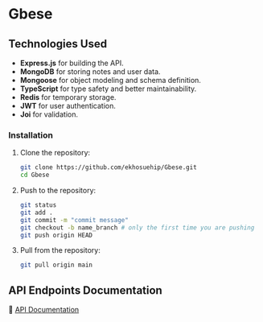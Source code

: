 # Gbese

## **Technologies Used**
- **Express.js** for building the API.
- **MongoDB** for storing notes and user data.
- **Mongoose** for object modeling and schema definition.
- **TypeScript** for type safety and better maintainability.
- **Redis** for temporary storage.
- **JWT** for user authentication.
- **Joi** for validation.

### Installation

1. Clone the repository:

   ```bash
   git clone https://github.com/ekhosuehip/Gbese.git
   cd Gbese
   ```

2. Push to the repository:

   ```bash
   git status
   git add .
   git commit -m "commit message"
   git checkout -b name_branch # only the first time you are pushing
   git push origin HEAD
   ```

3. Pull from the repository:

   ```bash
   git pull origin main
   ```

## API Endpoints Documentation

🔗 [API Documentation](https://gbese.onrender.com/api-docs)